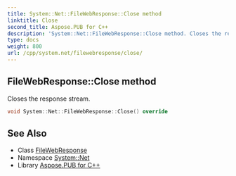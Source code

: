```yaml
---
title: System::Net::FileWebResponse::Close method
linktitle: Close
second_title: Aspose.PUB for C++
description: 'System::Net::FileWebResponse::Close method. Closes the response stream in C++.'
type: docs
weight: 800
url: /cpp/system.net/filewebresponse/close/
---
```

## FileWebResponse::Close method


Closes the response stream.

```cpp
void System::Net::FileWebResponse::Close() override
```

## See Also

* Class [FileWebResponse](../)
* Namespace [System::Net](../../)
* Library [Aspose.PUB for C++](../../../)
